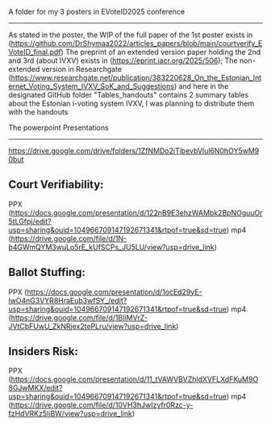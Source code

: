 A folder for my 3 posters in EVoteID2025 conference
*******************************************************
As stated in the poster, the WIP of the full paper of the 1st poster exists in (https://github.com/DrShymaa2022/articles_papers/blob/main/courtverify_EVoteID_final.pdf)
The preprint of an extended version paper holding the 2nd and 3rd (about IVXV) exists in (https://eprint.iacr.org/2025/506); 
The non-extended version in Researchgate (https://www.researchgate.net/publication/383220628_On_the_Estonian_Internet_Voting_System_IVXV_SoK_and_Suggestions) and here in the designated GitHub folder 
"Tables_handouts" contains 2 summary tables about the Estonian i-voting system IVXV, I was planning to distribute them with the handouts

The powerpoint Presentations
******************************
https://drive.google.com/drive/folders/1ZfNMDo2iTibevbVlul6N0hOY5wM90but



Court Verifiability:
----------------------
 PPX (https://docs.google.com/presentation/d/122nB9E3ehzWAMbk2BpNOguuOr5tLGfpj/edit?usp=sharing&ouid=104966709147192671341&rtpof=true&sd=true)
 mp4 (https://drive.google.com/file/d/1N-b4GWmQYM3wuLo5rE_kUfSCPs_JU5LU/view?usp=drive_link)
 
 Ballot Stuffing:
------------------
PPX (https://docs.google.com/presentation/d/1ocEd29yE-lwO4nG3VYR8HraEub3wfSY_/edit?usp=sharing&ouid=104966709147192671341&rtpof=true&sd=true)
mp4 (https://drive.google.com/file/d/1BIiMVrZ-JVtCbFUwU_ZkNRjex2tePLru/view?usp=drive_link)

Insiders Risk:
---------------
PPX (https://docs.google.com/presentation/d/11_tVAWVBVZhldXVFLXdFKuM9O8GJwMKX/edit?usp=sharing&ouid=104966709147192671341&rtpof=true&sd=true)
mp4 (https://drive.google.com/file/d/10VH3hJwIzyfr0Rzc-y-fzHdVRKz5IiBW/view?usp=drive_link)
